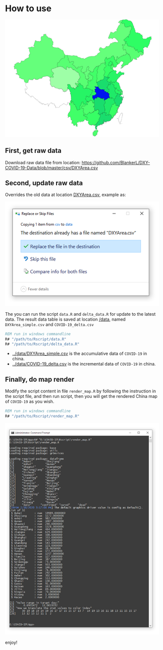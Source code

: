 # How to use

![](images/Map.PNG)

## First, get raw data

Download raw data file from location: https://github.com/BlankerL/DXY-COVID-19-Data/blob/master/csv/DXYArea.csv

## Second, update raw data

Overrides the old data at location [DXYArea.csv](../data/DXYArea.csv), example as:

![](images/replace.PNG)

The you can run the script ``data.R`` and ``delta_data.R`` for update to the latest data. The result data table is saved at location [/data](../data), named ``DXYArea_simple.csv`` and ``COVID-19_delta.csv``

```cmd
REM run in windows commandline
R# "/path/to/Rscript/data.R"
R# "/path/to/Rscript/delta_data.R"
```

+ [../data/DXYArea_simple.csv](../data/DXYArea_simple.csv) is the accumulative data of ``COVID-19`` in china.
+ [../data/COVID-19_delta.csv](../data/COVID-19_delta.csv) is the incremental data of ``COVID-19`` in china.

## Finally, do map render

Modify the script content in file ``render_map.R`` by following the instruction in the script file, and then run script, then you will get the rendered China map of ``COVID-19`` as you wish.

```cmd
REM run in windows commandline
R# "/path/to/Rscript/render_map.R"
```

![](images/CMD.PNG)

enjoy!
